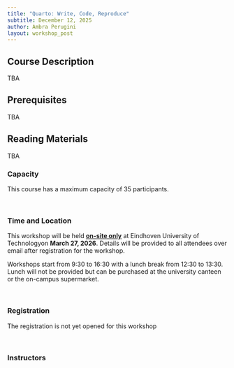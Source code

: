```yaml
---
title: "Quarto: Write, Code, Reproduce"
subtitle: December 12, 2025
author: Ambra Perugini
layout: workshop_post
---
```


## Course Description

TBA
<br>
## Prerequisites

TBA
<br>

## Reading Materials

TBA
<br>

### Capacity

This course has a maximum capacity of 35 participants.

<br>

### Time and Location

This workshop will be held <ins>**on-site only**</ins> at Eindhoven University of Technologyon **March 27, 2026**. Details will be provided to all attendees over email after registration for the workshop.

Workshops start from 9:30 to 16:30 with a lunch break from 12:30 to 13:30. Lunch will not be provided but can be purchased at the university canteen or the on-campus supermarket. 

<br>

### Registration

The registration is not yet opened for this workshop


<br>

### Instructors



